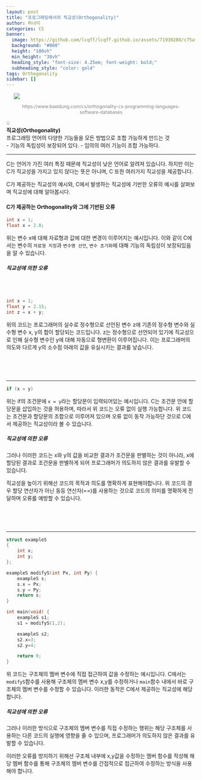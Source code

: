 ```yaml
---
layout: post
title: "프로그래밍에서의 직교성(Orthogonality)"
author: 파녀미
categories: CS
banner:
  image: https://github.com/lcqff/lcqff.github.io/assets/71930280/c75af5fd-2b35-49ad-96cd-051081e88588
  background: "#000"
  height: "100vh"
  min_height: "38vh"
  heading_style: "font-size: 4.25em; font-weight: bold;"
  subheading_style: "color: gold"
tags: Orthogonality
sidebar: []
---
```


<style>
  .imageRow {
    display:flex;
    margin: 20px 0;
  }
  .captionedImg {
    display: grid;
    align-content: flex-end;
    margin: 0 20px;
    text-align:center;
    font-size: 12px;
    color:gray;
  }
</style>

<div class="captionedImg">
<img src="https://github.com/lcqff/lcqff.github.io/assets/71930280/c75af5fd-2b35-49ad-96cd-051081e88588">
<p>https://www.baeldung.com/cs/orthogonality-cs-programming-languages-software-databases</p>
</div>

<div class="callout">
  <div>💡</div>
  <div>
    <strong>직교성(Orthogonality)</strong><br/>
    프로그래밍 언어의 다양한 기능들을 모든 방법으로 조합 가능하게 만드는 것
  </div>
</div>
- 기능의 독립성이 보장되어 있다. 
- 임의의 여러 기능이 조합 가능하다.

---

C는 언어가 가진 여러 특징 때문에 직교성이 낮은 언어로 알려져 있습니다.
하지만 이는 C가 직교성을 가지고 있지 않다는 뜻은 아니며, C 또한 여러가지 직교성을 제공합니다.

C가 제공하는 직교성의 예시와, C에서 발생하는 직교성에 기반한 오류의 예시를 살펴보며 직교성에 대해 알아봅시다.

#### C가 제공하는 Orthogonality와 그에 기반된 오류

```c
int x = 1;
float x = 2.0;
```

위는 변수 x에 대해 자료형과 값에 대한 변경이 이루어지는 예시입니다. 이와 같이 C에서는 변수의 `자료형 지정`과 `변수명 선언`, `변수 초기화`에 대해 기능의 독립성이 보장되있음을 알 수 있습니다.

##### 직교성에 의한 오류

<br/>
<br/>

```c
int x = 1;
float y = 2.15;
int z = x + y;
```

위의 코드는 프로그래머의 실수로 정수형으로 선언된 변수 z에 기존의 정수형 변수와 실수형 변수 x, y의 합이 할당되는 코드입니다.
z는 정수형으로 선언되어 있기에 직교성으로 인해 실수형 변수인 y에 대해 자동으로 형변환이 이루어집니다. 이는 프로그래머의 의도와 다르게 y의 소수점 아래의 값을 유실시키는 결과를 낳습니다.

<br/><br/><br/>

---

```c
if (x = y)
```

위는 if의 조건문에 `x = y`라는 할당문이 입력되어있는 예시입니다. C는 조건문 안에 할당문을 삽입하는 것을 허용하며, 따라서 위 코드는 오류 없이 실행 가능합니다.
위 코드는 조건문과 할당문의 조합으로 이루어져 있으며 오류 없이 동작 가능하단 것으로 C에서 제공하는 직교성이라 볼 수 있습니다.

##### 직교성에 의한 오류

그러나 이러한 코드는 x와 y의 값을 비교한 결과가 조건문을 판별하는 것이 아니라, x에 할당된 결과로 조건문을 판별하게 되어 프로그래머가 의도하지 않은 결과를 유발할 수 있습니다.

직교성을 높이기 위해선 코드의 목적과 의도를 명확하게 표현해야합니다. 위 코드의 경우 할당 연산자가 아닌 동등 연산자(==)를 사용하는 것으로 코드의 의미를 명확하게 전달하며 오류를 예방할 수 있습니다.

<br/><br/><br/>

---

```c
struct exampleS
{
    int x;
    int y;
};

exampleS modifyS(int Px, int Py) {
    exampleS s;
    s.x = Px;
    s.y = Py;
    return s;
}

int main(void) {
    exampleS s1;
    s1 = modifyS(1,2);

    exampleS s2;
    s2.x=3;
    s2.y=4;

    return 0;
}
```

위 코드는 구조체의 멤버 변수에 직접 접근하여 값을 수정하는 예시입니다.
C에서는 `modifyS`함수를 사용해 구조체의 멤버 변수 x,y를 수정하거나 `main`함수 내에서 바로 구조체의 멤버 변수를 수정할 수 있습니다. 이러한 동작은 C에서 제공하는 직교성에 해당합니다.

##### 직교성에 의한 오류

그러나 이러한 방식으로 구조체의 멤버 변수를 직접 수정하는 행위는 해당 구조체를 사용하는 다른 코드의 실행에 영향을 줄 수 있으며, 프로그래머가 의도하지 않은 결과를 유발할 수 있습니다.

이러한 오류를 방지하기 위해선 구조체 내부에 x,y값을 수정하는 멤버 함수를 작성해 해당 멤버 함수를 통해 구조체의 멤버 변수를 간접적으로 접근하여 수정하는 방식을 사용해야 합니다.
